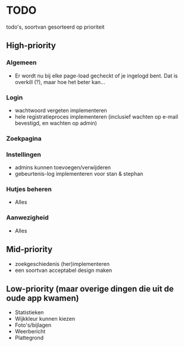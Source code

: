 # TODO
todo's, soortvan gesorteerd op prioriteit

## High-priority
### Algemeen
- Er wordt nu bij elke page-load gecheckt of je ingelogd bent. Dat is overkill (?), maar hoe het beter kan...

### Login
- wachtwoord vergeten implementeren
- hele registratieproces implementeren (inclusief wachten op e-mail bevestigd, en wachten op admin)

### Zoekpagina

### Instellingen
- admins kunnen toevoegen/verwijderen
- gebeurtenis-log implementeren voor stan & stephan

### Hutjes beheren
- Alles

### Aanwezigheid
- Alles


## Mid-priority
- zoekgeschiedenis (her)implementeren
- een soortvan acceptabel design maken


## Low-priority (maar overige dingen die uit de oude app kwamen)
- Statistieken
- Wijkkleur kunnen kiezen
- Foto's/bijlagen
- Weerbericht
- Plattegrond